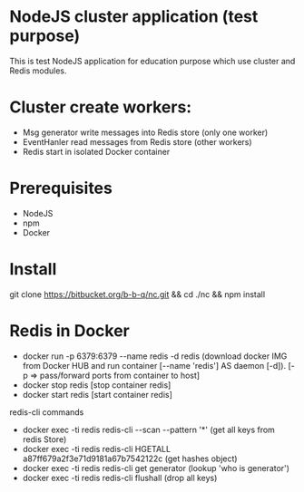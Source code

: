 # NodeJS cluster application (test purpose)
This is test NodeJS application for education purpose which use cluster and Redis modules.
# Cluster create workers:
* Msg generator write messages into Redis store (only one worker)
* EventHanler read messages from Redis store (other workers)
* Redis start in isolated Docker container

# Prerequisites
* NodeJS
* npm
* Docker

# Install
git clone https://bitbucket.org/b-b-q/nc.git && cd ./nc && npm install

# Redis in Docker
* docker run -p 6379:6379 --name redis -d redis (download docker IMG from Docker HUB and run container [--name 'redis'] AS daemon [-d]). [-p => pass/forward ports from container to host]
* docker stop redis [stop container redis]
* docker start redis [start container redis]

redis-cli commands
*  docker exec -ti redis redis-cli --scan --pattern '*' (get all keys from redis Store)
*  docker exec -ti redis redis-cli HGETALL a87ff679a2f3e71d9181a67b7542122c (get hashes object)
*  docker exec -ti redis redis-cli get generator (lookup 'who is generator')
*  docker exec -ti redis redis-cli flushall (drop all keys)
